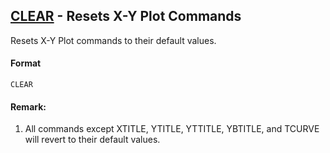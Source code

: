 ## [CLEAR](https://nexus.hexagon.com/documentationcenter/bundle/MSC_Nastran_2022.4/page/Nastran_Combined_Book/qrg/casecontrol4c/TOC.CLEAR.xhtml) - Resets X-Y Plot Commands

Resets X-Y Plot commands to their default values.

#### Format

```nastran
CLEAR
```

#### Remark:

1. All commands except XTITLE, YTITLE, YTTITLE, YBTITLE, and TCURVE will revert to their default values.

